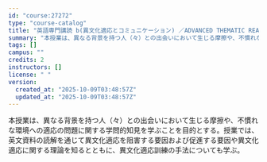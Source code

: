 ```yaml
---
id: "course:27272"
type: "course-catalog"
title: "英語専門講読 b(異文化適応とコミュニケーション) ／ADVANCED THEMATIC READING (B)"
summary: "本授業は、異なる背景を持つ人（々）との出会いにおいて生じる摩擦や、不慣れな環境への適応の問題に関する学問的知見を学ぶことを目的とする。授業では、英文資料の読解を通じて異文化適応を阻害する要因および促進する要因や異文化適応に関する理論を知ると…"
tags: []
campus: ""
credits: 2
instructors: []
license: " "
version:
  created_at: "2025-10-09T03:48:57Z"
  updated_at: "2025-10-09T03:48:57Z"
---
```


本授業は、異なる背景を持つ人（々）との出会いにおいて生じる摩擦や、不慣れな環境への適応の問題に関する学問的知見を学ぶことを目的とする。授業では、英文資料の読解を通じて異文化適応を阻害する要因および促進する要因や異文化適応に関する理論を知るとともに、異文化適応訓練の手法についても学ぶ。
